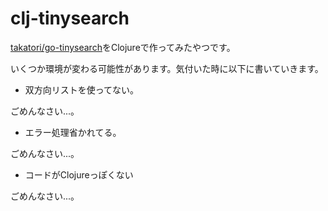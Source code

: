 # clj-tinysearch

[takatori/go-tinysearch](https://github.com/takatori/go-tinysearch)をClojureで作ってみたやつです。

いくつか環境が変わる可能性があります。気付いた時に以下に書いていきます。

* 双方向リストを使ってない。

ごめんなさい...。

* エラー処理省かれてる。

ごめんなさい...。

* コードがClojureっぽくない

ごめんなさい...。

